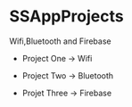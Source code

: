 # SSAppProjects
Wifi,Bluetooth and Firebase

 - Project One -> Wifi

- Project Two -> Bluetooth

- Projet Three -> Firebase
